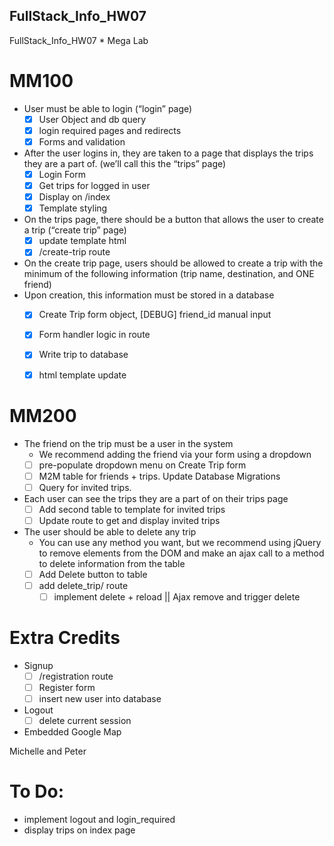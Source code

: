 ## FullStack_Info_HW07
FullStack_Info_HW07 * Mega Lab

# MM100
* User must be able to login (“login” page)
  * [X] User Object and db query
  * [X] login required pages and redirects
  * [X] Forms and validation

* After the user logins in, they are taken to a page that displays the trips they
are a part of. (we’ll call this the “trips” page)
  * [X] Login Form
  * [X] Get trips for logged in user
  * [X] Display on /index
  * [X] Template styling
* On the trips page, there should be a button that allows the user to create a trip (“create trip” page)
  * [X] update template html
  * [X] /create-trip route
* On the create trip page, users should be allowed to create a trip with the minimum of the following information (trip name, destination, and ONE friend)
* Upon creation, this information must be stored in a database
  * [X] Create Trip form object, [DEBUG] friend_id manual input
  * [X] Form handler logic in route
  * [X] Write trip to database
  * [X] html template update


# MM200
* The friend on the trip must be a user in the system
  * We recommend adding the friend via your form using a dropdown
  * [ ] pre-populate dropdown menu on Create Trip form
  * [ ] M2M table for friends + trips. Update Database Migrations
  * [ ] Query for invited trips.
* Each user can see the trips they are a part of on their trips page
  * [ ] Add second table to template for invited trips
  * [ ] Update route to get and display invited trips
* The user should be able to delete any trip
  * You can use any method you want, but we recommend using jQuery to remove elements from the DOM and make an ajax call to a method to delete information from the table
  * [ ] Add Delete button to table
  * [ ] add delete_trip/<value> route
    * [ ] implement delete + reload || Ajax remove and trigger delete

# Extra Credits
* Signup
  * [ ] /registration route
  * [ ] Register form
  * [ ] insert new user into database
* Logout
  * [ ] delete current session
* Embedded Google Map

Michelle and Peter

# To Do:
* implement logout and login_required
* display trips on index page
